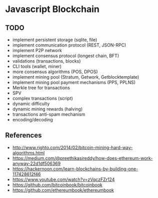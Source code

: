 # Javascript Blockchain

## TODO

* implement persistent storage (sqlite, file)
* implement communication protocol (REST, JSON-RPC)
* implement P2P network
* implement consensus protocol (longest chain, BFT)
* validations (transactions, blocks)
* CLI tools (wallet, miner)
* more consensus algorithms (POS, DPOS)
* implement mining pool (Stratum, Getwork, Getblocktemplate)
* implement mining pool payment mechanisms (PPS, PPLNS)
* Merkle tree for transactions
* SPV
* complex transactions (script)
* dynamic difficulty
* dynamic mining rewards (halving)
* transactions anti-spam mechanism
* encoding/decoding

## References

* http://www.righto.com/2014/02/bitcoin-mining-hard-way-algorithms.html
* https://medium.com/@preethikasireddy/how-does-ethereum-work-anyway-22d1df506369
* https://hackernoon.com/learn-blockchains-by-building-one-117428612f46
* https://www.youtube.com/watch?v=zVqczFZr124
* https://github.com/bitcoinbook/bitcoinbook
* https://github.com/ethereumbook/ethereumbook
